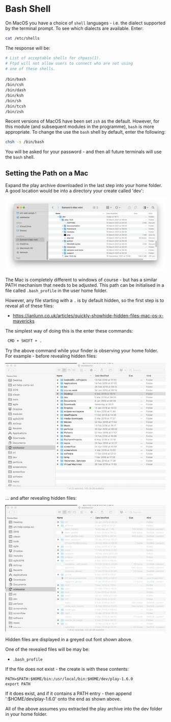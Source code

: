 # Bash Shell

On MacOS you have a choice of `shell` languages - i.e. the dialect supported by the terminal prompt. To see which dialects are available. Enter:

~~~bash
cat /etc/shells
~~~

The response will be:

~~~bash
# List of acceptable shells for chpass(1).
# Ftpd will not allow users to connect who are not using
# one of these shells.

/bin/bash
/bin/csh
/bin/dash
/bin/ksh
/bin/sh
/bin/tcsh
/bin/zsh
~~~

Recent versions of MacOS have been set `zsh` as the default. However, for this module (and subsequent modules in the programme), `bash` is more appropriate. To change the use the `bash` shell by default, enter the following:

~~~bash
chsh -s /bin/bash
~~~

You will be asked for your password - and then all future terminals will use the `bash` shell.

## Setting the Path on a Mac


Expand the play archive downloaded in the last step into your home folder. A good location would be into a directory your create called 'dev':


![](img/70.png)


The Mac is completely different to windows of course - but has a similar PATH mechanism that needs to be adjusted. This path can be initialised in a file called `.bash_profile` in the user home folder. 

However, any file starting with a `.` is by default hidden, so the first step is to reveal all of these files:

 - <https://ianlunn.co.uk/articles/quickly-showhide-hidden-files-mac-os-x-mavericks>

The simplest way of doing this is the enter these commands:

 ~~~bash
  CMD + SHIFT + .
 ~~~

Try the above command while your finder is observing your home folder. For example - before revealing hidden files:

![](img/01x.png)

... and after revealing hidden files:

![](img/02x.png)

Hidden files are displayed in a greyed out font shown above.

One of the revealed files will be may be:

- `.bash_profile`


If the file does not exist - the create is with these contents:

~~~
PATH=$PATH:$HOME/bin:/usr/local/bin:$HOME/dev/play-1.6.0
export PATH
~~~

If it does exist, and if it contains a PATH entry - then append ':$HOME/dev/play-1.6.0' onto the end as shown above.

All of the above assumes you extracted the play archive into the dev folder in your home folder.